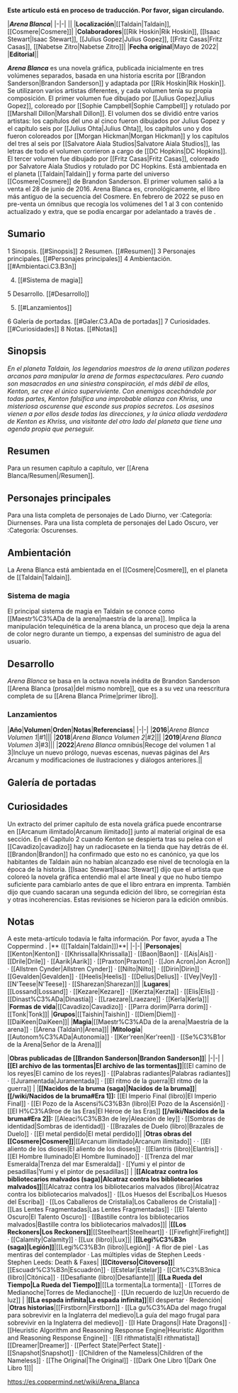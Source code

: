 **Este artículo está en proceso de traducción. Por favor, sigan circulando.**


|***Arena Blanca***|
|-|-|
||
|**Localización**|[[Taldain\|Taldain]], [[Cosmere\|Cosmere]]|
|**Colaboradores**|[[Rik Hoskin\|Rik Hoskin]], [[Isaac Stewart\|Isaac Stewart]], [[Julius Gopez\|Julius Gopez]], [[Fritz Casas\|Fritz Casas]], [[Nabetse Zitro\|Nabetse Zitro]]|
|**Fecha original**|Mayo de 2022|
|**Editorial**||

***Arena Blanca*** es una novela gráfica, publicada inicialmente en tres volúmenes separados, basada en una historia escrita por [[Brandon Sanderson\|Brandon Sanderson]] y adaptada por [[Rik Hoskin\|Rik Hoskin]]. Se utilizaron varios artistas diferentes, y cada volumen tenía su propia composición. El primer volumen fue dibujado por [[Julius Gopez\|Julius Gopez]], coloreado por [[Sophie Campbell\|Sophie Campbell]] y rotulado por [[Marshall Dillon\|Marshall Dillon]]. El volumen dos se dividió entre varios artistas: los capítulos del uno al cinco fueron dibujados por Julius Gopez y el capítulo seis por [[Julius Ohta\|Julius Ohta]], los capítulos uno y dos fueron coloreados por [[Morgan Hickman\|Morgan Hickman]] y los capítulos del tres al seis por [[Salvatore Aiala Studios\|Salvatore Aiala Studios]], las letras de todo el volumen corrieron a cargo de [[DC Hopkins\|DC Hopkins]]. El tercer volumen fue dibujado por [[Fritz Casas\|Fritz Casas]], coloreado por Salvatore Aiala Studios y rotulado por DC Hopkins. Está ambientada en el planeta [[Taldain\|Taldain]] y forma parte del universo [[Cosmere\|Cosmere]] de Brandon Sanderson. El primer volumen salió a la venta el 28 de junio de 2016. Arena Blanca es, cronológicamente, el libro más antiguo de la secuencia del Cosmere.
En febrero de 2022 se puso en pre-venta un ómnibus que recogía los volúmenes del 1 al 3 con contenido actualizado y extra, que se podía encargar por adelantado a través de .

## Sumario

1 Sinopsis. [[#Sinopsis]] 
2 Resumen. [[#Resumen]] 
3 Personajes principales. [[#Personajes principales]] 
4 Ambientación. [[#Ambientaci.C3.B3n]] 

4. [[#Sistema de magia]] 


5 Desarrollo. [[#Desarrollo]] 

5. [[#Lanzamientos]] 


6 Galería de portadas. [[#Galer.C3.ADa de portadas]] 
7 Curiosidades. [[#Curiosidades]] 
8 Notas. [[#Notas]] 


## Sinopsis
*En el planeta Taldain, los legendarios maestros de la arena utilizan poderes arcanos para manipular la arena de formas espectaculares. Pero cuando son masacrados en una siniestra conspiración, el más débil de ellos, Kenton, se cree el único superviviente. Con enemigos acechándole por todas partes, Kenton falsifica una improbable alianza con Khriss, una misteriosa oscurense que esconde sus propios secretos. Los asesinos vienen a por ellos desde todas las direcciones, y la única aliada verdadera de Kenton es Khriss, una visitante del otro lado del planeta que tiene una agenda propia que perseguir.*

## Resumen
Para un resumen capítulo a capítulo, ver [[Arena Blanca/Resumen\|/Resumen]].
## Personajes principales
Para una lista completa de personajes de Lado Diurno, ver :Categoría: Diurnenses.
Para una lista completa de personajes del Lado Oscuro, ver :Categoría: Oscurenses.

## Ambientación
La Arena Blanca está ambientada en el [[Cosmere\|Cosmere]], en el planeta de [[Taldain\|Taldain]].

### Sistema de magia
El principal sistema de magia en Taldain se conoce como [[Maestr%C3%ADa de la arena\|maestría de la arena]]. Implica la manipulación telequinética de la arena blanca, un proceso que deja la arena de color negro durante un tiempo, a expensas del suministro de agua del usuario.

## Desarrollo
*Arena Blanca* se basa en la octava novela inédita de Brandon Sanderson [[Arena Blanca (prosa)\|del mismo nombre]], que es a su vez una reescritura completa de su [[Arena Blanca Prime\|primer libro]].

### Lanzamientos
|**Año**|**Volumen**|**Orden**|**Notas**|**Referenciass**|
|-|-|
|**2016**|*Arena Blanca Volumen 1*|#1|||
|**2018**|*Arena Blanca Volumen 2*|#2|||
|**2019**|*Arena Blanca Volumen 3*|#3|||
|**2022**|*Arena Blanca* omnibús|Recoge del volumen 1 al 3|Incluye un nuevo prólogo, nuevas escenas, nuevas páginas del Ars Arcanum y modificaciones de ilustraciones y diálogos anteriores.||

## Galería de portadas

















## Curiosidades
Un extracto del primer capítulo de esta novela gráfica puede encontrarse en [[Arcanum ilimitado\|Arcanum ilimitado]] junto al material original  de esa sección.
En el Capítulo 2 cuando Kenton se despierta tras su pelea con el [[Cavadizo\|cavadizo]] hay un radiocasete en la tienda que hay detrás de él. [[Brandon\|Brandon]] ha confirmado que esto no es canónico, ya que los habitantes de Taldain aún no habían alcanzado ese nivel de tecnología en la época de la historia. [[Isaac Stewart\|Isaac Stewart]] dijo que el artista que coloreó la novela gráfica entendió mal el arte lineal y que no hubo tiempo suficiente para cambiarlo antes de que el libro entrara en imprenta. También dijo que cuando sacaran una segunda edición del libro, se corregirían ésta y otras incoherencias. Estas revisiones se hicieron para la edición omnibús.
## Notas

A este meta-artículo todavía le falta información. Por favor, ayuda a The Coppermind .
|** ([[Taldain\|Taldain]])**|
|-|-|
|**Personajes**|[[Kenton\|Kenton]] · [[Khrissalla\|Khrissalla]] · [[Baon\|Baon]] · [[Ais\|Ais]] · [[Drile\|Drile]] · [[Aarik\|Aarik]] · [[Praxton\|Praxton]] · [[Jon Acron\|Jon Acron]] · [[Allstren Cynder\|Allstren Cynder]] · [[Nilto\|Nilto]] · [[Dirin\|Dirin]] · [[Gevalden\|Gevalden]] · [[Heelis\|Heelis]] · [[Delius\|Delius]] · [[Vey\|Vey]] · [[N'Teese\|N'Teese]] · [[Sharezan\|Sharezan]]|
|**Lugares**|[[Lossand\|Lossand]] · [[Kezare\|Kezare]] · [[Kerzta\|Kerzta]] · [[Elis\|Elis]] · [[Dinast%C3%ADa\|Dinastía]] · [[Lraezare\|Lraezare]] · [[Kerla\|Kerla]]|
|**Formas de vida**|[[Cavadizo\|Cavadizo]] · [[Parra dorim\|Parra dorim]] · [[Tonk\|Tonk]]|
|**Grupos**|[[Taishin\|Taishin]] · [[Diem\|Diem]] · [[DaiKeen\|DaiKeen]]|
|**Magia**|[[Maestr%C3%ADa de la arena\|Maestría de la arena]] · [[Arena (Taldain)\|Arena]]|
|**Mitología**|[[Autonom%C3%ADa\|Autonomía]] · [[Ker'reen\|Ker'reen]] · [[Se%C3%B1or de la Arena\|Señor de la Arena]]|

|**Obras publicadas de [[Brandon Sanderson\|Brandon Sanderson]]**|
|-|-|
|**[[El archivo de las tormentas\|El archivo de las tormentas]]**|[[El camino de los reyes\|El camino de los reyes]] · [[Palabras radiantes\|Palabras radiantes]] · [[Juramentada\|Juramentada]] · [[El ritmo de la guerra\|El ritmo de la guerra]] |
|**[[Nacidos de la bruma (saga)\|Nacidos de la bruma]]**|**[[/wiki/Nacidos de la bruma#Era 1]]:** [[El Imperio Final (libro)\|El Imperio Final]] · [[El Pozo de la Ascensi%C3%B3n (libro)\|El Pozo de la Ascensión]] · [[El H%C3%A9roe de las Eras\|El Héroe de las Eras]] **[[/wiki/Nacidos de la bruma#Era 2]]:** [[Aleaci%C3%B3n de ley\|Aleación de ley]] · [[Sombras de identidad\|Sombras de identidad]] · [[Brazales de Duelo (libro)\|Brazales de Duelo]] · [[El metal perdido\|El metal perdido]]|
|**Otras obras del [[Cosmere\|Cosmere]]**|[[Arcanum ilimitado\|Arcanum ilimitado]] ·  · [[El aliento de los dioses\|El aliento de los dioses]] · [[Elantris (libro)\|Elantris]] · [[El Hombre Iluminado\|El Hombre Iluminado]] · [[Trenza del mar Esmeralda\|Trenza del mar Esmeralda]] · [[Yumi y el pintor de pesadillas\|Yumi y el pintor de pesadillas]] |
|**[[Alcatraz contra los bibliotecarios malvados (saga)\|Alcatraz contra los bibliotecarios malvados]]**|[[Alcatraz contra los bibliotecarios malvados (libro)\|Alcatraz contra los bibliotecarios malvados]] · [[Los Huesos del Escriba\|Los Huesos del Escriba]] · [[Los Caballeros de Cristalia\|Los Caballeros de Cristalia]] · [[Las Lentes Fragmentadas\|Las Lentes Fragmentadas]] · [[El Talento Oscuro\|El Talento Oscuro]] · [[Bastille contra los bibliotecarios malvados\|Bastille contra los bibliotecarios malvados]]|
|**[[Los Reckoners\|Los Reckoners]]**|[[Steelheart\|Steelheart]] · [[Firefight\|Firefight]] · [[Calamity\|Calamity]] · [[Lux (libro)\|Lux]]|
|**[[Legi%C3%B3n (saga)\|Legión]]**|[[Legi%C3%B3n (libro)\|Legión]] · A flor de piel · Las mentiras del contemplador · Las múltiples vidas de Stephen Leeds · Stephen Leeds: Death & Faxes|
|**[[Citoverso\|Citoverso]]**|[[Escuadr%C3%B3n\|Escuadrón]] · [[Estelar\|Estelar]] · [[Cit%C3%B3nica (libro)\|Citónica]] · [[Desafiante (libro)\|Desafiante]]|
|**[[La Rueda del Tiempo\|La Rueda del Tiempo]]**|[[La tormenta\|La tormenta]] · [[Torres de Medianoche\|Torres de Medianoche]] · [[Un recuerdo de luz\|Un recuerdo de luz]] |
|**[[La espada infinita\|La espada infinita]]**|El despertar · Redención|
|**Otras historias**|[[Firstborn\|Firstborn]] · [[La gu%C3%ADa del mago frugal para sobrevivir en la Inglaterra del medievo\|La guía del mago frugal para sobrevivir en la Inglaterra del medievo]] · [[I Hate Dragons\|I Hate Dragons]] · [[Heuristic Algorithm and Reasoning Response Engine\|Heuristic Algorithm and Reasoning Response Engine]] · [[El rithmatista\|El rithmatista]] [[Dreamer\|Dreamer]] · [[Perfect State\|Perfect State]] · [[Snapshot\|Snapshot]] · [[Children of the Nameless\|Children of the Nameless]] · [[The Original\|The Original]] · [[Dark One Libro 1\|Dark One Libro 1]]|



https://es.coppermind.net/wiki/Arena_Blanca